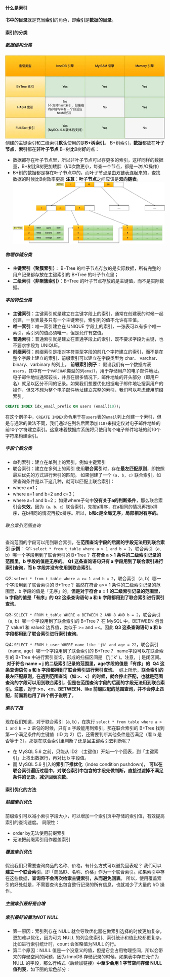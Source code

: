 #### 什么是索引
**书中的目录**就是充当**索引**的角色，即**索引**是**数据的目录**。
#### 索引的分类

##### 数据结构分类
![](../../img/Pasted%20image%2020240329094226.png)
创建的主键索引和二级索引**默认**使用的是**B+树索引**。
B+树索引，**数据**都放在**叶子节点**，**索引**都在**非叶子节点**
B+树**比**B树**好**的点：
- 数据都存在叶子节点里，所以非叶子节点可以存更多的索引，这样同样的数据量，B+树比B树更加矮胖（I/0次数更小，每查一个节点，都是一次I/O操作）
- B+树的数据都是存在叶子节点中的，而叶子节点是由双链表连起来的，查找数据的时候比B树效率更高
**注意**：**叶子节点**之间应该是**双向链表**。
![](../../img/Pasted%20image%2020240329094350.png)
##### 物理存储分类
- **主键索引（聚簇索引）**： B+Tree 的叶子节点存放的是实际数据，所有完整的用户记录都存放在主键索引的 B+Tree 的叶子节点里；
- **二级索引（非聚簇索引）**：B+Tree 的叶子节点存放的是主键值，而不是实际数据。
##### 字段特性分类
- **主键索引**：主键索引就是建立在主键字段上的索引，通常在创建表的时候一起创建，一张表最多只有一个主键索引，索引列的值不允许有空值。
- **唯一索引**：唯一索引建立在 UNIQUE 字段上的索引，一张表可以有多个唯一索引，索引列的值必须唯一，但是允许有空值。
- **普通索引**：普通索引就是建立在普通字段上的索引，既不要求字段为主键，也不要求字段为 UNIQUE。
- **前缀索引**：前缀索引是指对字符类型字段的前几个字符建立的索引，而不是在整个字段上建立的索引，前缀索引可以建立在字段类型为 char、 varchar、binary、varbinary 的列上。
**前缀索引例子**：
假设我们有一个数据库表`users`，其中有一个`VARCHAR`类型的列`email`，用于存储用户的电子邮件地址。电子邮件地址通常较长，并且在很多情况下，邮件地址的开头部分（即用户名）就足以区分不同的记录。如果我们想要优化根据电子邮件地址搜索用户的操作，但又不想为整个电子邮件地址建立完整的索引，我们可以考虑使用前缀索引。
``` sql
CREATE INDEX idx_email_prefix ON users (email(10));
```
在这个例子中，`CREATE INDEX`命令用于在`users`表的`email`列上创建一个索引，但是与通常的做法不同，我们通过在列名后面添加`(10)`来指定仅对电子邮件地址的前10个字符建立索引。这意味着数据库系统将只使用每个电子邮件地址的前10个字符来构建索引。

##### 字段个数分类
- 单列索引：建立在单列上的索引，例如主键索引
- 联合索引：建立在多列上的索引
使用**联合索引**时，存在**最左匹配原则**，即按照最左优先的方式进行索引的匹配。
如果创建了一个 `(a, b, c)` 联合索引，如果查询条件是以下这几种，就可以匹配上联合索引：
- where a=1；
- where a=1 and b=2 and c=3；
- where a=1 and b=2；
如果where子句中**没有关于a的判断条件**，那么联合索引会**失效**，因为`（a，b，c）`联合索引，先按a排序，在a相同的情况再按b排序，在b相同的情况再按c排序。所以，**b和c是全局无序，局部相对有序的。**
###### 联合索引范围查询
查询范围的字段可以用到联合索引，在**范围查询字段的后面的字段无法用到联合索引**
**示例**：
Q1: `select * from t_table where a > 1 and b = 2`，联合索引（a, b）哪一个字段用到了联合索引的 B+Tree？
**在符合 a > 1 条件的二级索引记录的范围里，b 字段的值是无序的**。
**Q1 这条查询语句只有 a 字段用到了联合索引进行索引查询，而 b 字段并没有使用到联合索引**。

Q2: `select * from t_table where a >= 1 and b = 2`，联合索引（a, b）哪一个字段用到了联合索引的 B+Tree？
虽然在符合 a>= 1 条件的二级索引记录的范围里，b 字段的值是「无序」的，**但是对于符合 a = 1 的二级索引记录的范围里，b 字段的值是「有序」的**
**Q2 这条查询语句 a 和 b 字段都用到了联合索引进行索引查询**。

Q3: `SELECT * FROM t_table WHERE a BETWEEN 2 AND 8 AND b = 2`，联合索引（a, b）哪一个字段用到了联合索引的 B+Tree？
在 MySQL 中，BETWEEN 包含了 value1 和 value2 边界值，类似于 >= and =<。因此 **Q3 这条查询语句 a 和 b 字段都用到了联合索引进行索引查询**。

Q4: `SELECT * FROM t_user WHERE name like 'j%' and age = 22`，联合索引（name, age）哪一个字段用到了联合索引的 B+Tree？
 name字段可以在联合索引的 B+Tree 中进行索引查询，形成的扫描区间是 【'j','k' )。注意， j 是闭区间。
 **对于符合 name = j 的二级索引记录的范围里，age字段的值是「有序」的**
 **Q4 这条查询语句 a 和 b 字段都用到了联合索引进行索引查询**。
 综上所示，**联合索引的最左匹配原则，在遇到范围查询（如 >、<）的时候，就会停止匹配，也就是范围查询的字段可以用到联合索引，但是在范围查询字段的后面的字段无法用到联合索引。注意，对于 >=、<=、BETWEEN、like 前缀匹配的范围查询，并不会停止匹配，前面我也用了四个例子说明了**。

##### 索引下推
现在我们知道，对于联合索引（a, b），在执行 `select * from table where a > 1 and b = 2` 语句的时候，只有 a 字段能用到索引，那在联合索引的 B+Tree 找到第一个满足条件的主键值（ID 为 2）后，还需要判断其他条件是否满足（看 b 是否等于 2），那是在联合索引里判断？还是回主键索引去判断呢？
- 在 MySQL 5.6 之前，只能从 ID2 （主键值）开始一个个回表，到「主键索引」上找出数据行，再对比 b 字段值。
- 而 MySQL 5.6 引入的**索引下推优化**（index condition pushdown)， **可以在联合索引遍历过程中，对联合索引中包含的字段先做判断，直接过滤掉不满足条件的记录，减少回表次数**。

#### 索引优化的方法
##### 前缀索引优化
前缀索引可以减小索引字段大小，可以增加一个索引页中存储的索引值，有效提高索引的查询速度。
局限性：
- order by无法使用前缀索引
- 无法把前缀索引用作覆盖索引
##### 覆盖索引优化
假设我们只需要查询商品的名称、价格，有什么方式可以避免回表呢？
我们可以**建立一个联合索引**，即「商品ID、名称、价格」作为一个联合索引。如果索引中存在这些数据，**查询将不会再次检索主键索引，从而避免回表**。
所以，使用覆盖索引的好处就是，不需要查询出包含整行记录的所有信息，也就减少了大量的 I/O 操作。
##### 主键索引最好是自增
##### 索引最好设置为NOT NULL
- 第一原因：索引列存在 NULL 就会导致优化器在做索引选择的时候更加复杂，更加难以优化，因为可为 NULL 的列会使索引、索引统计和值比较都更复杂，比如进行索引统计时，count 会省略值为NULL 的行。
- 第二个原因：NULL 值是一个没意义的值，但是它会占用物理空间，所以会带来的存储空间的问题，因为 InnoDB 存储记录的时候，如果表中存在允许为 NULL 的字段，那么行格式（后续加链接）中**至少会用 1 字节空间存储 NULL 值列表**，如下图的紫色部分：